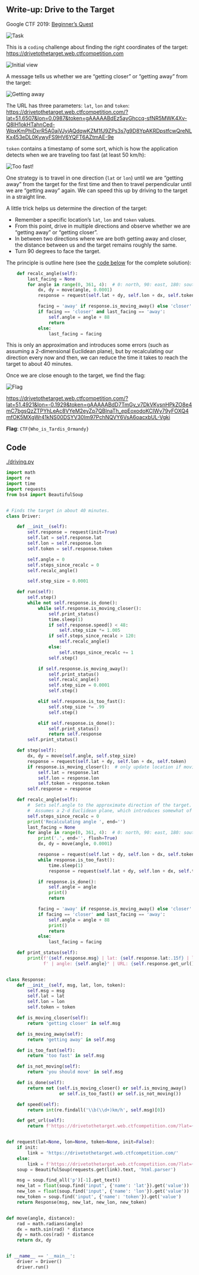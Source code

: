 ## Write-up: Drive to the Target

Google CTF 2019: [Beginner’s Quest](https://capturetheflag.withgoogle.com/#beginners/)

![Task](img/task.jpg)

This is a `coding` challenge about finding the right coordinates of the target: <https://drivetothetarget.web.ctfcompetition.com>

![Initial view](img/init.jpg)

A message tells us whether we are “getting closer” or “getting away” from the target:

![Getting away](img/getting_away.jpg)

The URL has three parameters: `lat`, `lon` and `token`: <https://drivetothetarget.web.ctfcompetition.com/?lat=51.6507&lon=0.0987&token=gAAAAABdEz5ayGhccq-sfNR5MWK4Xv-Q8IH1okHTahnCed-WpxKmPhiDxrR5A0ajVJyjAQdqwKZM1fJ9ZPs3s7g9D8YpAKRDpstfcwQreNLKx453eDL0KywyFS9HV6YQFT6AZtmAE-9e>

`token` contains a timestamp of some sort, which is how the application detects when we are traveling too fast (at least 50 km/h):

![Too fast!](img/too_fast.jpg)

One strategy is to travel in one direction (`lat` or `lon`) until we are “getting away” from the target for the first time and then to travel perpendicular until we are “getting away” again. We can speed this up by driving to the target in a straight line.

A little trick helps us determine the direction of the target:

* Remember a specific location’s `lat`, `lon` and `token` values.
* From this point, drive in multiple directions and observe whether we are “getting away” or “getting closer”.
* In between two directions where we are both getting away and closer, the distance between us and the target remains roughly the same.
* Turn 90 degrees to face the target.

The principle is outline here (see the [code below](#code) for the complete solution):

```python
    def recalc_angle(self):
        last_facing = None
        for angle in range(0, 361, 4):  # 0: north, 90: east, 180: south, 270: west
            dx, dy = move(angle, 0.0001)
            response = request(self.lat + dy, self.lon + dx, self.token)

            facing = 'away' if response.is_moving_away() else 'closer'
            if facing == 'closer' and last_facing == 'away':
                self.angle = angle + 88
                return
            else:
                last_facing = facing
```

This is only an approximation and introduces some errors (such as assuming a 2-dimensional Euclidean plane), but by recalculating our direction every now and then, we can reduce the time it takes to reach the target to about 40 minutes.

Once we are close enough to the target, we find the flag:

![Flag](img/flag.jpg)

<https://drivetothetarget.web.ctfcompetition.com/?lat=51.4921&lon=-0.1929&token=gAAAAABdD7TmGy_v7DkVKysnHPkZO8e4mC7bgsQzZTPYhLeAc8VYeM2eyZp7QBlnaTh_epEoxodoKCIWv79yFOXQ4mfOK5MXgWr41kNS00DSYV30Im97PchNQVY6VsA6oacxbUL-Vgki>

**Flag**: `CTF{Who_is_Tardis_Ormandy}`

## Code

[./driving.py](https://github.com/weibell/ctf-google2019-beginners/blob/master/write-up/day6-easier/driving.py)

```python
import math
import re
import time
import requests
from bs4 import BeautifulSoup


# Finds the target in about 40 minutes.
class Driver:

    def __init__(self):
        self.response = request(init=True)
        self.lat = self.response.lat
        self.lon = self.response.lon
        self.token = self.response.token

        self.angle = 0
        self.steps_since_recalc = 0
        self.recalc_angle()

        self.step_size = 0.0001

    def run(self):
        self.step()
        while not self.response.is_done():
            while self.response.is_moving_closer():
                self.print_status()
                time.sleep(1)
                if self.response.speed() < 48:
                    self.step_size *= 1.005
                if self.steps_since_recalc > 120:
                    self.recalc_angle()
                else:
                    self.steps_since_recalc += 1
                self.step()

            if self.response.is_moving_away():
                self.print_status()
                self.recalc_angle()
                self.step_size = 0.0001
                self.step()

            elif self.response.is_too_fast():
                self.step_size *= .99
                self.step()

            elif self.response.is_done():
                self.print_status()
                return self.response
        self.print_status()

    def step(self):
        dx, dy = move(self.angle, self.step_size)
        response = request(self.lat + dy, self.lon + dx, self.token)
        if response.is_moving_closer():  # only update location if moving closer
            self.lat = response.lat
            self.lon = response.lon
            self.token = response.token
        self.response = response

    def recalc_angle(self):
        #  Sets self.angle to the approximate direction of the target.
        #  Assumes a 2-d Euclidean plane, which introduces somewhat of an error.
        self.steps_since_recalc = 0
        print('Recalculating angle ', end='')
        last_facing = None
        for angle in range(0, 361, 4):  # 0: north, 90: east, 180: south, 270: west
            print('.', end='', flush=True)
            dx, dy = move(angle, 0.0001)

            response = request(self.lat + dy, self.lon + dx, self.token)
            while response.is_too_fast():
                time.sleep(1)
                response = request(self.lat + dy, self.lon + dx, self.token)

            if response.is_done():
                self.angle = angle
                print()
                return

            facing = 'away' if response.is_moving_away() else 'closer'
            if facing == 'closer' and last_facing == 'away':
                self.angle = angle + 88
                print()
                return
            else:
                last_facing = facing

    def print_status(self):
        print(f'{self.response.msg} | lat: {self.response.lat:.15f} | lon: {self.response.lon:.15f}'
              f' | angle: {self.angle}° | URL: {self.response.get_url()}')


class Response:
    def __init__(self, msg, lat, lon, token):
        self.msg = msg
        self.lat = lat
        self.lon = lon
        self.token = token

    def is_moving_closer(self):
        return 'getting closer' in self.msg

    def is_moving_away(self):
        return 'getting away' in self.msg

    def is_too_fast(self):
        return 'too fast' in self.msg

    def is_not_moving(self):
        return 'you should move' in self.msg

    def is_done(self):
        return not (self.is_moving_closer() or self.is_moving_away()
                    or self.is_too_fast() or self.is_not_moving())

    def speed(self):
        return int(re.findall('\\b(\\d+)km/h', self.msg)[0])

    def get_url(self):
        return f'https://drivetothetarget.web.ctfcompetition.com/?lat={self.lat}&lon={self.lon}&token={self.token}'


def request(lat=None, lon=None, token=None, init=False):
    if init:
        link = 'https://drivetothetarget.web.ctfcompetition.com/'
    else:
        link = f'https://drivetothetarget.web.ctfcompetition.com/?lat={lat}&lon={lon}&token={token}'
    soup = BeautifulSoup(requests.get(link).text, 'html.parser')

    msg = soup.find_all('p')[-1].get_text()
    new_lat = float(soup.find('input', {'name': 'lat'}).get('value'))
    new_lon = float(soup.find('input', {'name': 'lon'}).get('value'))
    new_token = soup.find('input', {'name': 'token'}).get('value')
    return Response(msg, new_lat, new_lon, new_token)


def move(angle, distance):
    rad = math.radians(angle)
    dx = math.sin(rad) * distance
    dy = math.cos(rad) * distance
    return dx, dy


if __name__ == '__main__':
    driver = Driver()
    driver.run()
```

